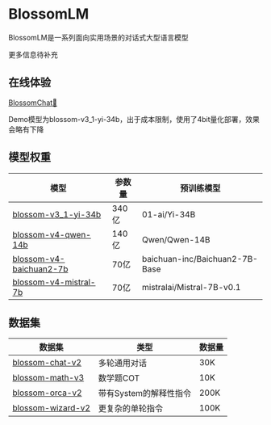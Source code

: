 # BlossomLM

BlossomLM是一系列面向实用场景的对话式大型语言模型

更多信息待补充

## 在线体验

[BlossomChat🚀](https://blossom-chat.com/)

Demo模型为blossom-v3_1-yi-34b，出于成本限制，使用了4bit量化部署，效果会略有下降

## 模型权重

| 模型                                                         | 参数量 | 预训练模型                     |
| ------------------------------------------------------------ | ------ | ------------------------------ |
| [blossom-v3_1-yi-34b](https://huggingface.co/Azure99/blossom-v3_1-yi-34b) | 340亿  | 01-ai/Yi-34B                   |
| [blossom-v4-qwen-14b](https://huggingface.co/Azure99/blossom-v4-qwen-14b) | 140亿  | Qwen/Qwen-14B                  |
| [blossom-v4-baichuan2-7b](https://huggingface.co/Azure99/blossom-v4-baichuan2-7b) | 70亿   | baichuan-inc/Baichuan2-7B-Base |
| [blossom-v4-mistral-7b](https://huggingface.co/Azure99/blossom-v4-mistral-7b) | 70亿   | mistralai/Mistral-7B-v0.1      |

## 数据集

| 数据集                                                       | 类型                   | 数据量 |
| ------------------------------------------------------------ | ---------------------- | ------ |
| [blossom-chat-v2](https://huggingface.co/datasets/Azure99/blossom-chat-v2) | 多轮通用对话           | 30K    |
| [blossom-math-v3](https://huggingface.co/datasets/Azure99/blossom-math-v3) | 数学题COT              | 10K    |
| [blossom-orca-v2](https://huggingface.co/datasets/Azure99/blossom-orca-v2) | 带有System的解释性指令 | 200K   |
| [blossom-wizard-v2](https://huggingface.co/datasets/Azure99/blossom-wizard-v2) | 更复杂的单轮指令       | 100K   |
